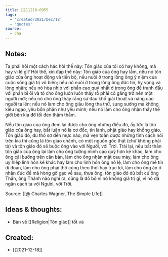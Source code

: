 ```yaml
---
title: 💬211218-0955
tags:
  - 'created/2021/Dec/18'
  - 'quotes'
source:
  - Cha
---
```


## Notes:
Ta phải hỏi một cách hác hỏi thế này: Tôn giáo của tôi có hay không, mà hay vì lẽ gì? Hỏi thế, xin đáp thế này: Tôn giáo của ông hay lắm, nếu nó tôn giáo của ông hoạt động và tiến bộ, nếu nuôi ở trong lòng ông ý niệm của cuộc sống giá trị vô biên; nếu nó nuôi ở trong lòng ông đức tin, hy vọng và lòng nhân; nếu nó hòa nhịp với phần cao quý nhất ở trong ông để tranh đấu với phần bỉ ổi và tỏ cho ông luôn luôn thấy rõ phải cố gắng trở nên một người mới; nếu nó cho ông thấy rằng sự đau khổ giải thoát và nâng cao người ta lên; nếu nó làm cho ông giàu lòng tha thứ, sung sướng mà không kiêu ngạo, yêu bổn phận như yêu mình; nếu nó làm cho ông nhận thấy thế giới bên kia đỡ tối đen thăm thẳm.  

Nếu tôn giáo của ông đem lại được cho ông những điều đó, ấy tức là tôn giáo của ông hay, bất luận nó là cơ đốc, tin lành, phật giáo hay khổng giáo. Tôn giáo đó, dù thô sơ đến mực nào, mà vẹn toàn được những tính cách nói trên kia thì cũng là tôn giáo chánh, có một nguồn gốc thật (chứ không phải tà) và tôn giáo đó sẽ buộc ông vào với Người, với Trời.  Trái lại, nếu bất thần tôn giáo của ông lại làm cho ông tưởng mình cao quý hơn kẻ khác, làm cho ông cãi bướng trên căn bản, làm cho ông nhăn mặt cau mày, làm cho ông uy hiếp linh hồn kẻ khác hay làm cho linh hồn ông nô lệ, làm cho ông mê tín dị đoan, làm cho ông phải thờ cúng theo thời hay trục lợi, làm cho ông ăn ở nhân đức để mà hòng gỡ gạc về sau, thưa ông, tôn giáo đó dù bất cứ ông Thần, ông Thánh nào nghĩ ra, cũng là đồ bỏ vì nó không giá trị gì, vì nó đã ngăn cách ta với Người, với Trời.

Source: [[@ Charles Wagner, The Simple Life]]

## Ideas & thoughts:
- Bàn về [[Religion|Tôn giáo]] tốt và
## Created:
- [[2021-12-18]]
